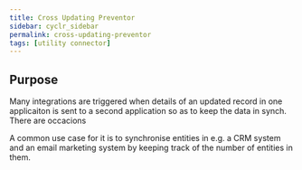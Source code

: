 ```yaml
---
title: Cross Updating Preventor
sidebar: cyclr_sidebar
permalink: cross-updating-preventor
tags: [utility connector]
---
```


## Purpose

Many integrations are triggered when details of an updated record in one applicaiton is sent to a second application so as to keep the data in synch. There are occacions

A common use case for it is to synchronise entities in e.g. a CRM system and an email marketing system by keeping track of the number of entities in them.
